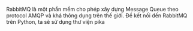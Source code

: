 RabbitMQ là một phần mềm cho phép xây dựng Message Queue theo protocol AMQP và khá thông dụng trên thế giới. Để kết nối đến RabbitMQ trên Python, ta sẽ sử dụng thư viện pika
